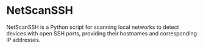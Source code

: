 # NetScanSSH
NetScanSSH is a Python script for scanning local networks to detect devices with open SSH ports, providing their hostnames and corresponding IP addresses.
